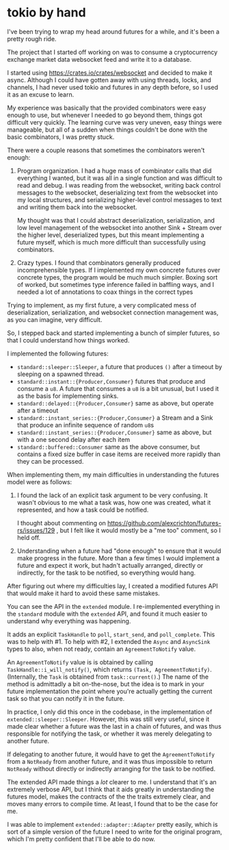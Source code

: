 tokio by hand
=============

I've been trying to wrap my head around futures for a while, and it's been a pretty rough ride.

The project that I started off working on was to consume a cryptocurrency exchange market data websocket feed and write it to a database.

I started using https://crates.io/crates/websocket and decided to make it async. Although I could have gotten away with using threads, locks, and channels, I had never used tokio and futures in any depth before, so I used it as an excuse to learn.

My experience was basically that the provided combinators were easy enough to use, but whenever I needed to go beyond them, things got difficult very quickly. The learning curve was very uneven, easy things were manageable, but all of a sudden when things couldn't be done with the basic combinators, I was pretty stuck.

There were a couple reasons that sometimes the combinators weren't enough:

1. Program organization. I had a huge mass of combinator calls that did everything I wanted, but it was all in a single function and was difficult to read and debug. I was reading from the websocket, writing back control messages to the websocket, deserializing text from the websocket into my local structures, and serializing higher-level control messages to text and writing them back into the websocket.
  
    My thought was that I could abstract deserialization, serialization, and low level management of the websocket into another Sink + Stream over the higher level, deserialized types, but this meant implementing a future myself, which is much more difficult than successfully using combinators.

2. Crazy types. I found that combinators generally produced incomprehensible types. If I implemented my own concrete futures over concrete types, the program would be much much simpler. Boxing sort of worked, but sometimes type inference failed in baffling ways, and I needed a lot of annotations to coax things in the correct types

Trying to implement, as my first future, a very complicated mess of deserialization, serialization, and websocket connection management was, as you can imagine, very difficult.

So, I stepped back and started implementing a bunch of simpler futures, so that I could understand how things worked.

I implemented the following futures:
- `standard::sleeper::Sleeper`, a future that produces `()` after a timeout by sleeping on a spawned thread.
- `standard::instant::{Producer,Consumer}` futures that produce and consume a `u8`. A future that consumes a `u8` is a bit unusual, but I used it as the basis for implementing sinks.
- `standard::delayed::{Producer,Consumer}` same as above, but operate after a timeout
- `standard::instant_series::{Producer,Consumer}` a Stream and a Sink that produce an infinite sequence of random `u8`s
- `standard::instant_series::{Producer,Consumer}` same as above, but with a one second delay after each item
- `standard::buffered::Consumer` same as the above consumer, but contains a fixed size buffer in case items are received more rapidly than they can be processed.

When implementing them, my main difficulties in understanding the futures model were as follows:

1. I found the lack of an explicit task argument to be very confusing. It wasn't obvious to me what a task was, how one was created, what it represented, and how a task could be notified.

    I thought about commenting on https://github.com/alexcrichton/futures-rs/issues/129 , but I felt like it would mostly be a "me too" comment, so I held off.

2. Understanding when a future had "done enough" to ensure that it would make progress in the future. More than a few times I would implement a future and expect it work, but hadn't actually arranged, directly or indirectly, for the task to be notified, so everything would hang.

After figuring out where my difficulties lay, I created a modified futures API that would make it hard to avoid these same mistakes.

You can see the API in the `extended` module. I re-implemented everything in the `standard` module with the `extended` API, and found it much easier to understand why everything was happening.

It adds an explicit `TaskHandle` to `poll`, `start_send`, and `poll_complete`. This was to help with #1. To help with #2, I extended the `Async` and `AsyncSink` types to also, when not ready, contain an `AgreementToNotify` value.

An `AgreementToNotify` value is is obtained by calling `TaskHandle::i_will_notify()`, which returns `(Task, AgreementToNotify)`. (Internally, the `Task` is obtained from `task::current()`.) The name of the method is admittadly a bit on-the-nose, but the idea is to mark in your future implementation the point where you're actually getting the current task so that you can notify it in the future.

In practice, I only did this once in the codebase, in the implementation of `extended::sleeper::Sleeper`. However, this was still very useful, since it made clear whether a future was the last in a chain of futures, and was thus responsible for notifying the task, or whether it was merely delegating to another future.

If delegating to another future, it would have to get the `AgreementToNotify` from a `NotReady` from another future, and it was thus impossible to return `NotReady` without directly or indirectly arranging for the task to be notified.

The extended API made things a _lot_ clearer to me. I understand that it's an extremely verbose API, but I think that it aids greatly in understanding the futures model, makes the contracts of the the traits extremely clear, and moves many errors to compile time. At least, I found that to be the case for me.

I was able to implement `extended::adapter::Adapter` pretty easily, which is sort of a simple version of the future I need to write for the original program, which I'm pretty confident that I'll be able to do now.

